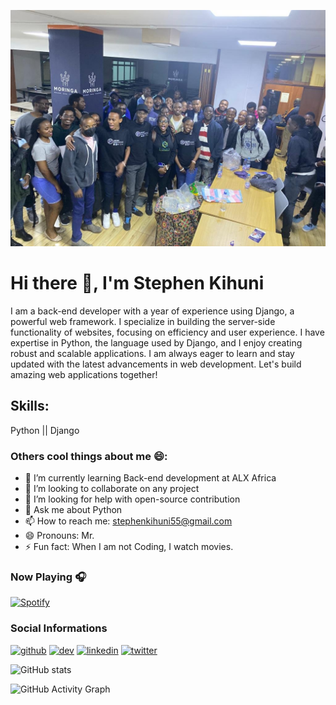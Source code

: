 ![I am Software Developer](https://github.com/kihuni/kihuni/blob/main/289111177_7907356302638069_4278195300229097304_n.jpg)

# Hi there 👋, I'm Stephen Kihuni
  
I am a back-end developer with a year of experience using Django, a powerful web framework. I specialize in building the server-side functionality of websites, focusing on efficiency and user experience. I have expertise in Python, the language used by Django, and I enjoy creating robust and scalable applications. I am always eager to learn and stay updated with the latest advancements in web development. Let's build amazing web applications together!


## Skills:

Python || Django


### Others cool things about me 😄:

- 🔭 I’m currently learning Back-end development at ALX Africa  
- 👯 I’m looking to collaborate on any project 
- 🤔 I’m looking for help with open-source contribution 
- 💬 Ask me about Python
- 📫 How to reach me: stephenkihuni55@gmail.com 
- 😄 Pronouns: Mr. 
- ⚡ Fun fact: When I am not Coding, I watch movies. 

### Now Playing 🎧

[![Spotify](https://github-readme-remake.vercel.app/api/spotify)](https://open.spotify.com/artist/1ZwdS5xdxEREPySFridCfh)
<br/>

### Social Informations

[<img src='https://cdn.jsdelivr.net/npm/simple-icons@3.0.1/icons/github.svg' alt='github' height='40'>](https://github.com/Kihuni)  [<img src='https://cdn.jsdelivr.net/npm/simple-icons@3.0.1/icons/hashnode.svg' alt='dev' height='40'>](https://hashnode.com/@Kihuni)  [<img src='https://cdn.jsdelivr.net/npm/simple-icons@3.0.1/icons/linkedin.svg' alt='linkedin' height='40'>](https://www.linkedin.com/in/https://www.linkedin.com/in/stephen-kihuni-a95b11169//)  [<img src='https://cdn.jsdelivr.net/npm/simple-icons@3.0.1/icons/twitter.svg' alt='twitter' height='40'>](https://twitter.com/Skihuni)  

![GitHub stats](https://github-readme-stats.vercel.app/api?username=Kihuni&show_icons=true)  

![GitHub Activity Graph](https://activity-graph.herokuapp.com/graph?username=Kihuni)  

